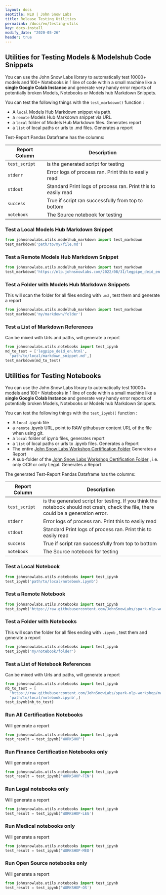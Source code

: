 ```yaml
---
layout: docs
seotitle: NLU | John Snow Labs
title: Release Testing Utilities
permalink: /docs/en/testing-utils
key: docs-install
modify_date: "2020-05-26"
header: true
---
```


## Utilities for Testing Models & Modelshub Code Snippets

<div class="main-docs" markdown="1">

You can use the John Snow Labs library to automatically test 10000+ models and 100+ Notebooks in 1 line of code within
a small machine like a **single Google Colab Instance** and generate very handy error reports of potentially broken Models, Notebooks or Models hub Markdown Snippets.

You can test the following things with the `test_markdown()` function :

- A `local` Models Hub Markdown snippet via path.
- a `remote` Models Hub Markdown snippet via URL.
- a `local` folder of Models Hub Markdown files. Generates report
- a `list`  of local paths or urls to .md files. Generates a report

Test-Report Pandas Dataframe has the columns:

| Report Column | Description                                                   | 
|---------------|---------------------------------------------------------------|
| `test_script` | is the generated script for testing                           |
| `stderr`      | Error logs of process ran. Print this to easily read          |
| `stdout`      | Standard Print logs of process ran. Print this to easily read |
| `success`     | True if script ran successfully from top to bottom            |
| `notebook`    | The Source notebook for testing                               |







### Test a Local Models Hub Markdown Snippet

```python
from johnsnowlabs.utils.modelhub_markdown import test_markdown
test_markdown('path/to/my/file.md')
```

### Test a Remote Models Hub Markdown Snippet

```python
from johnsnowlabs.utils.modelhub_markdown import test_markdown
test_markdown('https://nlp.johnsnowlabs.com/2022/08/31/legpipe_deid_en.html')
```

### Test a Folder with Models Hub Markdown Snippets
This will scan the folder for all files ending with `.md` , test them and generate a report
```python
from johnsnowlabs.utils.modelhub_markdown import test_markdown
test_markdown('my/markdown/folder')
```

### Test a List of Markdown References
Can be mixed with Urls and paths, will generate a report
```python
from johnsnowlabs.utils.notebooks import test_ipynb
md_to_test = ['legpipe_deid_en.html',
  'path/to/local/markdown_snippet.md',]
test_markdown(md_to_test)
```


</div>



<div class="main-docs" markdown="1">

## Utilities for Testing Notebooks

You can use the John Snow Labs library to automatically test 10000+ models and 100+ Notebooks in 1 line of code within
a small machine like a **single Google Colab Instance** and generate very handy error reports of potentially broken Models, Notebooks or Models hub Markdown Snippets.

You can test the following things with the `test_ipynb()` function :


- A `local` .ipynb file
- a `remote` .ipynb URL, point to RAW githubuser content URL of the file when using git.
- a `local` folder of ipynb files, generates report
- a `list` of local paths or urls to .ipynb files. Generates a Report
- The entire [John Snow Labs Workshop Certification Folder](https://github.com/JohnSnowLabs/spark-nlp-workshop/tree/master/tutorials/Certification_Trainings) Generates a Report
- A sub-folder of the [John Snow Labs Workshop Certification Folder](https://github.com/JohnSnowLabs/spark-nlp-workshop/tree/master/tutorials/Certification_Trainings) , i.e. only OCR or only Legal. Generates a Report




The generated Test-Report Pandas Dataframe has the columns:

| Report Column | Description                                                                                                                         | 
|---------------|-------------------------------------------------------------------------------------------------------------------------------------|
| `test_script` | is the generated script for testing. If you think the notebook should not crash, check the file, there could be a generation error. |
| `stderr`      | Error logs of process ran. Print this to easily read                                                                                |
| `stdout`      | Standard Print logs of process ran. Print this to easily read                                                                       |
| `success`     | True if script ran successfully from top to bottom                                                                                  |
| `notebook`    | The Source notebook for testing                                                                                                     |







### Test a Local Notebook

```python
from johnsnowlabs.utils.notebooks import test_ipynb
test_ipynb('path/to/local/notebook.ipynb')
```

### Test a Remote Notebook

```python
from johnsnowlabs.utils.notebooks import test_ipynb
test_ipynb('https://raw.githubusercontent.com/JohnSnowLabs/spark-nlp-workshop/master/tutorials/Certification_Trainings/Healthcare/5.Spark_OCR.ipynb',)
```

### Test a Folder with Notebooks
This will scan the folder for all files ending with `.ipynb` , test them and generate a report
```python
from johnsnowlabs.utils.notebooks import test_ipynb
test_ipynb('my/notebook/folder')
```



### Test a List of Notebook References
Can be mixed with Urls and paths, will generate a report
```python
from johnsnowlabs.utils.notebooks import test_ipynb
nb_to_test = [
  'https://raw.githubusercontent.com/JohnSnowLabs/spark-nlp-workshop/master/tutorials/Certification_Trainings/Healthcare/5.Spark_OCR.ipynb',
  'path/to/local/notebook.ipynb',]
test_ipynb(nb_to_test)
```


### Run All Certification Notebooks
Will generate a report
```python
from johnsnowlabs.utils.notebooks import test_ipynb
test_result = test_ipynb('WORKSHOP')
```




### Run Finance Certification Notebooks only
Will generate a report
```python
from johnsnowlabs.utils.notebooks import test_ipynb
test_result = test_ipynb('WORKSHOP-FIN')
```

### Run Legal notebooks only
Will generate a report
```python
from johnsnowlabs.utils.notebooks import test_ipynb
test_result = test_ipynb('WORKSHOP-LEG')
```

### Run Medical notebooks only
Will generate a report
```python
from johnsnowlabs.utils.notebooks import test_ipynb
test_result = test_ipynb('WORKSHOP-MED')
```

### Run Open Source notebooks only
Will generate a report
```python
from johnsnowlabs.utils.notebooks import test_ipynb
test_result = test_ipynb('WORKSHOP-OS')
```



</div>